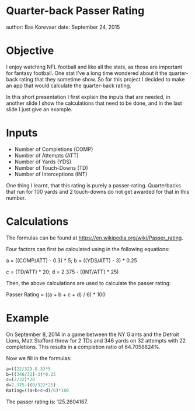 Quarter-back Passer Rating
========================================================
author: Bas Korevaar
date: September 24, 2015

Objective
========================================================

I enjoy watching NFL football and like all the stats, as those are important for fantasy football. One stat I've a long time wondered about it the quarter-back rating that they sometime show. So for this project I decided to make an app that would calculate the quarter-back rating.

In this short presentation I first explain the inputs that are needed, in another slide I show the calculations that need to be done, and in the last slide I just give an example.

Inputs
========================================================

- Number of Completions (COMP)
- Number of Attempts (ATT)
- Number of Yards (YDS)
- Number of Touch-Downs (TD)
- Number of Interceptions (INT)

One thing I learnt, that this rating is purely a passer-rating. Quarterbacks that run for 100 yards and 2 touch-downs do not get awarded for that in this number.

Calculations
========================================================

The formulas can be found at <https://en.wikipedia.org/wiki/Passer_rating>.

Four factors can first be calculated using in the following equations:

a = ((COMP/ATT) - 0.3) * 5;    b = ((YDS/ATT) - 3) * 0.25

c = (TD/ATT) * 20;             d = 2.375 - ((INT/ATT) * 25)

Then, the above calculations are used to calculate the passer rating:

Passer Rating = ((a + b + c + d) / 6) * 100


Example
========================================================

On September 8, 2014 in a game between the NY Giants and the Detroit Lions, Matt Stafford threw for 2 TDs and 346 yards on 32 attempts with 22 completions. This results in a completion ratio of 64.7058824%. 

Now we fill in the formulas:


```r
a=((22/32)-0.3)*5
b=((346/32)-3)*0.25
c=(2/32)*20
d=2.375-((0/32)*25)
Rating=((a+b+c+d)/6)*100
```
The passer rating is: 125.2604167.
